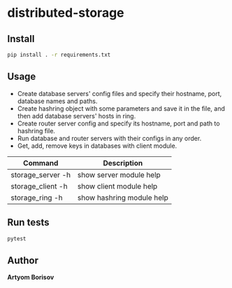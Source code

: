 # distributed-storage

## Install

```sh
pip install . -r requirements.txt
```

## Usage

* Create database servers' config files and specify their hostname, port, database names and paths.
* Create hashring object with some parameters and save it in the file, and then add database servers' hosts in ring.
* Create router server config and specify its hostname, port and path to hashring file.
* Run database and router servers with their configs in any order.
* Get, add, remove keys in databases with client module.

| Command | Description |
| --- | --- |
| storage_server -h | show server module help |
| storage_client -h | show client module help |
| storage_ring -h | show hashring module help |

## Run tests

```sh
pytest
```

## Author

**Artyom Borisov**
